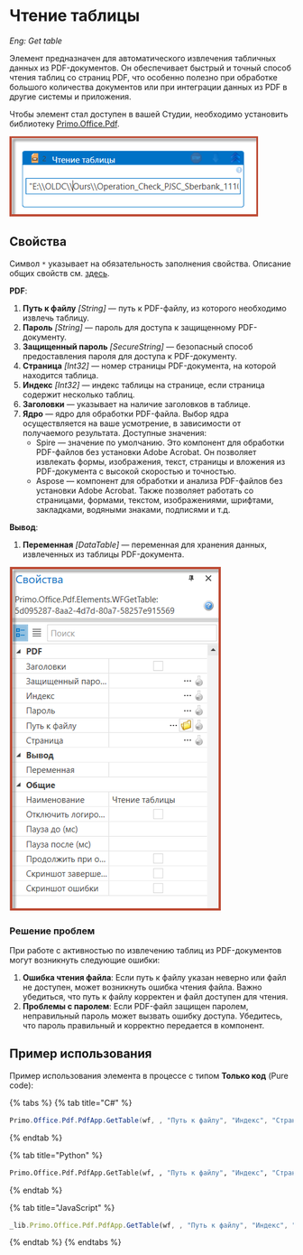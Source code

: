 # Чтение таблицы

*Eng: Get table*

Элемент предназначен для автоматического извлечения табличных данных из PDF-документов. Он обеспечивает быстрый и точный способ чтения таблиц со страниц PDF, что особенно полезно при обработке большого количества документов или при интеграции данных из PDF в другие системы и приложения.

Чтобы элемент стал доступен в вашей Студии, необходимо установить библиотеку [Primo.Office.Pdf](https://docs.primo-rpa.ru/primo-rpa/g_elements/el_extra/els_pdf).

![](<../../../.gitbook/assets1/gettable.png>)

## Свойства
Символ `*` указывает на обязательность заполнения свойства. Описание общих свойств см. [здесь](https://docs.primo-rpa.ru/primo-rpa/primo-studio/process/elements#svoistva-elementa).

**PDF**:

1. **Путь к файлу** *[String]* — путь к PDF-файлу, из которого необходимо извлечь таблицу.
1. **Пароль** *[String]* — пароль для доступа к защищенному PDF-документу.
1. **Защищенный пароль** *[SecureString]* — безопасный способ предоставления пароля для доступа к PDF-документу.
1. **Страница** *[Int32]* — номер страницы PDF-документа, на которой находится таблица.
1. **Индекс** *[Int32]* — индекс таблицы на странице, если страница содержит несколько таблиц.
1. **Заголовки** — указывает на наличие заголовков в таблице.
1. **Ядро** — ядро для обработки PDF-файла. Выбор ядра осуществляется на ваше усмотрение, в зависимости от получаемого результата. Доступные значения:
   * Spire — значение по умолчанию. Это компонент для обработки PDF-файлов без установки Adobe Acrobat. Он позволяет извлекать формы, изображения, текст, страницы и вложения из PDF-документа с высокой скоростью и точностью.
   * Aspose — компонент для обработки и анализа PDF-файлов без установки Adobe Acrobat. Также позволяет работать со страницами, формами, текстом, изображениями, шрифтами, закладками, водяными знаками, подписями и т.д. 

**Вывод**:

1. **Переменная** *[DataTable]* — переменная для хранения данных, извлеченных из таблицы PDF-документа.
   

![](<../../../.gitbook/assets1/gettable2.png>)


### Решение проблем
При работе с активностью по извлечению таблиц из PDF-документов могут возникнуть следующие ошибки:

1. **Ошибка чтения файла**: Если путь к файлу указан неверно или файл не доступен, может возникнуть ошибка чтения файла. Важно убедиться, что путь к файлу корректен и файл доступен для чтения.
2. **Проблемы с паролем**: Если PDF-файл защищен паролем, неправильный пароль может вызвать ошибку доступа. Убедитесь, что пароль правильный и корректно передается в компонент.

## Пример использования

Пример использования элемента в процессе с типом **Только код** (Pure code):

{% tabs %}
{% tab title="C#" %}
```csharp
Primo.Office.Pdf.PdfApp.GetTable(wf, , "Путь к файлу", "Индекс", "Страница", "Заголовки", "Пароль");
```
{% endtab %}

{% tab title="Python" %}
```python
Primo.Office.Pdf.PdfApp.GetTable(wf, , "Путь к файлу", "Индекс", "Страница", "Заголовки", "Пароль");
```
{% endtab %}

{% tab title="JavaScript" %}
```javascript
_lib.Primo.Office.Pdf.PdfApp.GetTable(wf, , "Путь к файлу", "Индекс", "Страница", "Заголовки", "Пароль");
```
{% endtab %}
{% endtabs %}

